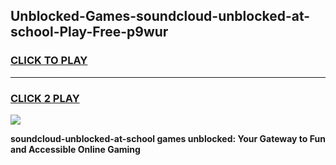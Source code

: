 
## Unblocked-Games-soundcloud-unblocked-at-school-Play-Free-p9wur
<h3>
<a href="https://premium76.site?title=soundcloud-unblocked-at-school&ref=12A">CLICK TO PLAY</a></h3>
<hr>

<h3>
<a href="https://premium76.site?title=soundcloud-unblocked-at-school&ref=12A">CLICK 2 PLAY</a>
  
</h3>

<a href="https://premium76.site?title=soundcloud-unblocked-at-school&ref=12A"><img src="https://clearcache.store/games.png"></a>


**soundcloud-unblocked-at-school games unblocked: Your Gateway to Fun and Accessible Online Gaming**
